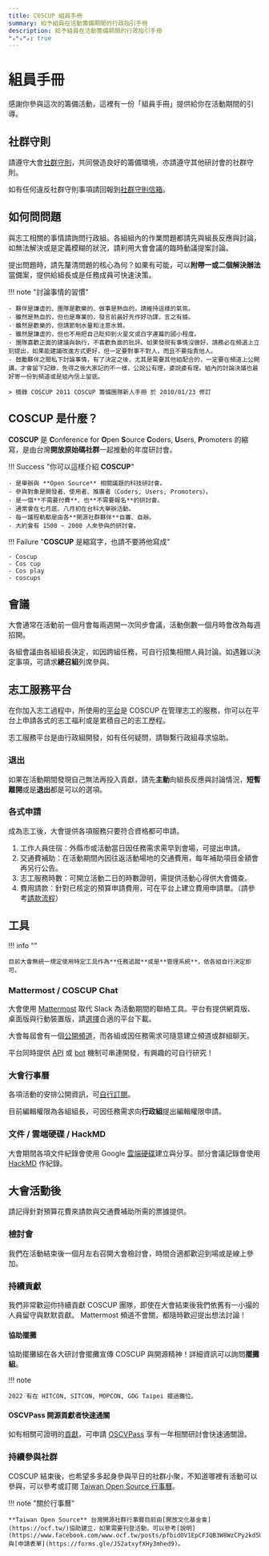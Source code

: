 ```yaml
---
title: COSCUP 組員手冊
summary: 給予組員在活動籌備期間的行政指引手冊
description: 給予組員在活動籌備期間的行政指引手冊
ᴴₒᴴₒᴴₒ: true
---
```


# 組員手冊

感謝你參與這次的籌備活動，這裡有一份「組員手冊」提供給你在活動期間的引導。

## 社群守則

請遵守大會[社群守則](https://volunteer.coscup.org/coc)，共同營造良好的籌備環境，亦請遵守其他研討會的社群守則。

如有任何違反社群守則事項請回報到[社群守則信箱](mailto:coc@coscup.org)。

## 如何問問題

與志工相關的事情請詢問行政組。各組組內的作業問題都請先與組長反應與討論，如無法解決或是定義模糊的狀況，請利用大會會議的臨時動議提案討論。

提出問題時，請先釐清問題的核心為何？如果有可能，可以**附帶一或二個解決辦法**當備案，提供給組長或是任務成員可快速決策。

!!! note "討論事情的習慣"

    - 夥伴是謙虛的、團隊是歡樂的、做事是熱血的，請維持這樣的氣氛。
    - 雖然是熱血的，但也是專業的，發言前最好先作好功課，言之有據。
    - 雖然是歡樂的，但請節制水量和注意水質。
    - 雖然是謙虛的，但也不用把自己貶抑到火星文或白字連篇的國小程度。
    - 團隊喜歡正面的建議與執行，不喜歡負面的批評。如果發現有事情沒做好，請務必在頻道上立刻提出，如果能建議改進方式更好，但一定要對事不對人，而且不要指責他人。
    - 鼓勵夥伴之間私下討論事情，有了決定之後，尤其是需要其他組配合的，一定要在頻道上公開講，才會留下記錄，免得之後大家記的不一樣，公說公有理，婆說婆有理。組內的討論決議也最好寄一份到頻道或是組內信上留底。

    > 摘錄 COSCUP 2011 COSCUP 籌備團隊新人手冊 於 2010/01/23 修訂

## COSCUP 是什麼？

**COSCUP** 是 **C**onference for **O**pen **S**ource **C**oders, **U**sers, **P**romoters 的縮寫，是由台灣**開放原始碼社群**一起推動的年度研討會。

!!! Success "你可以這樣介紹 **COSCUP**"

    - 是舉辦與 **Open Source** 相關議題的科技研討會。
    - 參與對象是開發者、使用者、推廣者（Coders, Users, Promoters）。
    - 是一個**不需要付費**、也**不需要報名**的研討會。
    - 通常會在七月底、八月初在台科大舉辦活動。
    - 每一議程軌都是由各**開源社群夥伴**自審、自辦。
    - 大約會有 1500 ~ 2000 人來參與的研討會。

!!! Failure "**COSCUP** 是縮寫字，也請不要將他寫成"

    - Coscup
    - Cos cup
    - Cos play
    - coscups

## 會議

大會通常在活動前一個月會每兩週開一次同步會議，活動倒數一個月時會改為每週招開。

各組會議由各組組長決定，如因跨組任務，可自行招集相關人員討論。如遇難以決定事項，可請求**總召組**列席參與。

## 志工服務平台

在你加入志工過程中，所使用的[平台](https://volunteer.coscup.org/)是 COSCUP 在管理志工的服務，你可以在平台上申請各式的志工福利或是累積自己的志工歷程。

志工服務平台是由行政組開發，如有任何疑問，請聯繫行政組尋求協助。

### 退出

如果在活動期間發現自己無法再投入貢獻，請先**主動**向組長反應與討論情況，**短暫離開**或是**退出**都是可以的選項。

### 各式申請

成為志工後，大會提供各項服務只要符合資格都可申請。

1. 工作人員住宿：外縣市或活動當日因任務需求需早到會場，可提出申請。
2. 交通費補助：在活動期間內因往返活動場地的交通費用，每年補助項目金額會再另行公告。
3. 志工服務時數：可開立活動二日的時數證明，需提供活動心得供大會備查。
4. 費用請款：針對已核定的預算申請費用，可在平台上建立費用申請單。（請參考[請款流程](https://github.com/COSCUP/COSCUP-Volunteer/wiki/%E9%A0%90%E7%AE%97%E3%80%81%E7%B6%93%E8%B2%BB%E7%94%B3%E8%AB%8B%E6%B5%81%E7%A8%8B)）

## 工具

!!! info ""

    目前大會無統一規定使用特定工具作為**任務追蹤**或是**管理系統**，依各組自行決定即可。

### Mattermost / COSCUP Chat

大會使用 [Mattermost](https://chat.coscup.org/) 取代 Slack 為活動期間的聯絡工具。平台有提供網頁版、桌面版與行動裝置版，請[選擇](https://mattermost.com/apps/)合適的平台下載。

大會每屆會有一個[公開頻道](https://chat.coscup.org/coscup/channels/coscup-2023)，而各組或因任務需求可隨意建立頻道或群組聊天。

平台同時提供 [API](https://api.mattermost.com/) 或 [bot](https://docs.mattermost.com/integrations/cloud-bot-accounts.html) 機制可串連開發，有興趣的可自行研究！

### 大會行事曆

各項活動的安排公開資訊，可[自行訂閱](https://calendar.google.com/calendar/embed?src=c_a376ec8beb6ef0ab3acb5fe3213880dfcbba50ce89107532aacbfdda71c6e294%40group.calendar.google.com&ctz=Asia%2FTaipei)。

目前編輯權限為各組組長，可因任務需求向**行政組**提出編輯權限申請。

### 文件 / 雲端硬碟 / HackMD

大會期間各項文件紀錄會使用 Google [雲端硬碟](https://drive.google.com/drive/folders/0AOZjvdnZrYhQUk9PVA)建立與分享。部分會議記錄會使用 [HackMD](https://hackmd.io/team/coscup) 作紀錄。

## 大會活動後

請記得針對預算花費來請款與交通費補助所需的票據提供。

### 檢討會

我們在活動結束後一個月左右召開大會檢討會，時間合適都歡迎到場或是線上參加。

### 持續貢獻

我們非常歡迎你持續貢獻 COSCUP 團隊，即使在大會結束後我們依舊有一小撮的人員留守與默默貢獻。
Mattermost 頻道不會關，都隨時歡迎提出想法討論！

#### 協助擺攤

協助擺攤組在各大研討會擺攤宣傳 COSCUP 與開源精神！詳細資訊可以詢問**擺攤組**。

!!! note

    2022 有在 HITCON, SITCON, MOPCON, GDG Taipei 擺過攤位。

#### OSCVPass 開源貢獻者快速通關

如有相關可證明的[貢獻](https://oscvpass.ocf.tw/)，可申請 [OSCVPass](https://ocf.tw/p/oscvpass/) 享有一年相關研討會快速通關證。

### 持續參與社群

COSCUP 結束後，也希望多多起身參與平日的社群小聚，不知道哪裡有活動可以參與，可以參考或訂閱 [Taiwan Open Source 行事曆](https://calendar.google.com/calendar/embed?src=p09uh8cg4uvt2ij4obf45cltsk%40group.calendar.google.com&ctz=Asia%2FTaipei)。

!!! note "關於行事曆"

    **Taiwan Open Source** 台灣開源社群行事曆目前由[開放文化基金會](https://ocf.tw/)協助建立，如果需要刊登活動，可以參考[說明](https://www.facebook.com/www.ocf.tw/posts/pfbid0V1EpCFJQB3W8WzCPy2kd5U5oe31iM8dbw9vUBbPBtVsuhzKxqHFh966fP4kaFbCyl)與[申請表單](https://forms.gle/J52atxyfXHy3mhed9)。
